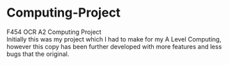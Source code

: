# Computing-Project

F454 OCR A2 Computing Project </br>
Initially this was my project which I had to make for my A Level Computing, however this copy has been further developed with more features and less bugs that the original. 
